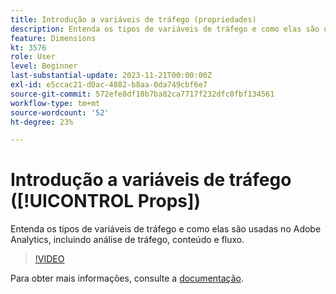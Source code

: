 ```yaml
---
title: Introdução a variáveis de tráfego (propriedades)
description: Entenda os tipos de variáveis de tráfego e como elas são usadas no Adobe Analytics.
feature: Dimensions
kt: 3576
role: User
level: Beginner
last-substantial-update: 2023-11-21T00:00:00Z
exl-id: e5ccac21-d0ac-4882-b8aa-0da749cbf6e7
source-git-commit: 572efe8df10b7ba82ca7717f232dfc0fbf134561
workflow-type: tm+mt
source-wordcount: '52'
ht-degree: 23%

---
```


# Introdução a variáveis de tráfego ([!UICONTROL Props])

Entenda os tipos de variáveis de tráfego e como elas são usadas no Adobe Analytics, incluindo análise de tráfego, conteúdo e fluxo.

>[!VIDEO](https://video.tv.adobe.com/v/3429900/?quality=12&learn=on&captions=por_br)

Para obter mais informações, consulte a [documentação](https://experienceleague.adobe.com/docs/analytics/components/dimensions/prop.html?lang=pt-BR).
